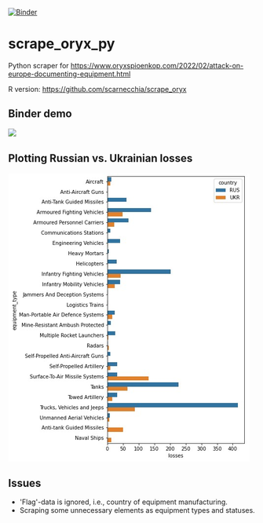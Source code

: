[![Binder](https://mybinder.org/badge_logo.svg)](https://mybinder.org/v2/gh/d-paulus/scrape_oryx_py/main)

# scrape_oryx_py
Python scraper for https://www.oryxspioenkop.com/2022/02/attack-on-europe-documenting-equipment.html

R version: https://github.com/scarnecchia/scrape_oryx


## Binder demo
![](binder_demo.gif)

## Plotting Russian vs. Ukrainian losses
![](plot.jpg) 

## Issues
* 'Flag'-data is ignored, i.e., country of equipment manufacturing. 
* Scraping some unnecessary elements as equipment types and statuses.
